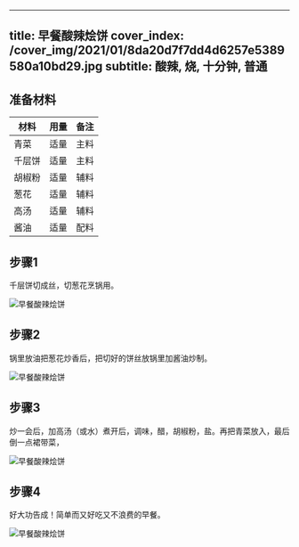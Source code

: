 
---
title: 早餐酸辣烩饼
cover_index: /cover_img/2021/01/8da20d7f7dd4d6257e5389580a10bd29.jpg
subtitle: 酸辣, 烧, 十分钟, 普通
---

## 准备材料

| 材料     | 用量 | 备注|
| ------- | ----- | --- |
| 青菜 | 适量| 主料 |
| 千层饼 | 适量| 主料 |
| 胡椒粉 | 适量| 辅料 |
| 葱花 | 适量| 辅料 |
| 高汤 | 适量| 辅料 |
| 酱油 | 适量| 配料 |

## 步骤1

千层饼切成丝，切葱花烹锅用。

![早餐酸辣烩饼](https://i8.meishichina.com/attachment/recipe/201001/201001201138057.jpg?x-oss-process=style/p320) 

## 步骤2

锅里放油把葱花炒香后，把切好的饼丝放锅里加酱油炒制。

![早餐酸辣烩饼](https://i8.meishichina.com/attachment/recipe/201001/201001201138257.jpg?x-oss-process=style/p320) 

## 步骤3

炒一会后，加高汤（或水）煮开后，调味，醋，胡椒粉，盐。再把青菜放入，最后倒一点裙带菜，

![早餐酸辣烩饼](https://i8.meishichina.com/attachment/recipe/201001/201001201138566.jpg?x-oss-process=style/p320) 

## 步骤4

好大功告成！简单而又好吃又不浪费的早餐。

![早餐酸辣烩饼](https://i8.meishichina.com/attachment/recipe/201001/201001201140043.jpg?x-oss-process=style/p320) 

